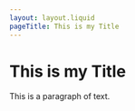 ```yaml
---
layout: layout.liquid
pageTitle: This is my Title
---
```


# This is my Title

This is a paragraph of text.
